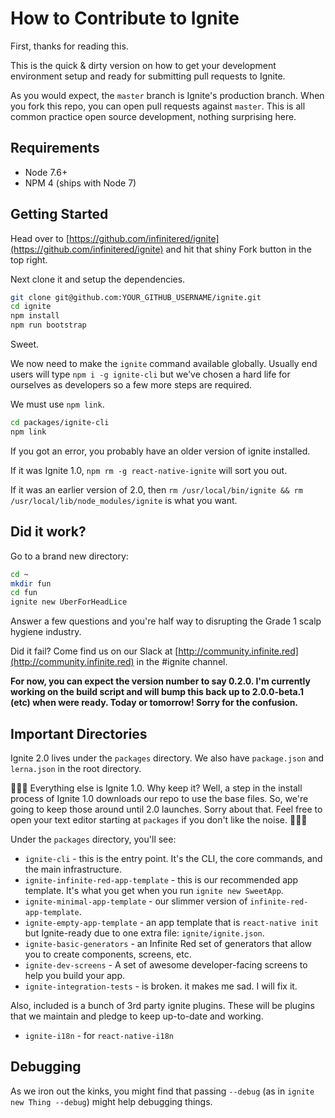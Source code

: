 # How to Contribute to Ignite

First, thanks for reading this.

This is the quick & dirty version on how to get your development environment setup and ready for submitting pull requests to Ignite.

As you would expect, the `master` branch is Ignite's production branch. When you fork this repo, you can open pull requests against `master`. This is all common practice open source development, nothing surprising here.

## Requirements

* Node 7.6+
* NPM 4 (ships with Node 7)

## Getting Started

Head over to [https://github.com/infinitered/ignite](https://github.com/infinitered/ignite) and hit that shiny Fork button in the top right.

Next clone it and setup the dependencies.

```sh
git clone git@github.com:YOUR_GITHUB_USERNAME/ignite.git
cd ignite
npm install
npm run bootstrap
```

Sweet.

We now need to make the `ignite` command available globally. Usually end users will type `npm i -g ignite-cli` but we've chosen a hard life for ourselves as developers so a few more steps are required.

We must use `npm link`.

```sh
cd packages/ignite-cli
npm link
```

If you got an error, you probably have an older version of ignite installed.

If it was Ignite 1.0, `npm rm -g react-native-ignite` will sort you out.

If it was an earlier version of 2.0, then `rm /usr/local/bin/ignite && rm /usr/local/lib/node_modules/ignite` is what you want.

## Did it work?

Go to a brand new directory:

```sh
cd ~
mkdir fun
cd fun
ignite new UberForHeadLice
```

Answer a few questions and you're half way to disrupting the Grade 1 scalp hygiene industry.

Did it fail?  Come find us on our Slack at [http://community.infinite.red](http://community.infinite.red) in the #ignite channel.

<strong>For now, you can expect the version number to say 0.2.0.  I'm currently working on the build script and will bump this back up to 2.0.0-beta.1 (etc) when were ready. Today or tomorrow!  Sorry for the confusion.</strong>


## Important Directories

Ignite 2.0 lives under the `packages` directory.  We also have `package.json` and `lerna.json` in the root directory.

:rotating_light::rotating_light::rotating_light: Everything else is Ignite 1.0.  Why keep it?  Well, a step in the install process of Ignite 1.0 downloads our repo to use the base files.  So, we're going to keep those around until 2.0 launches.  Sorry about that.  Feel free to open your text editor starting at `packages` if you don't like the noise. :rotating_light::rotating_light::rotating_light:

Under the `packages` directory, you'll see:

* `ignite-cli` - this is the entry point.  It's the CLI, the core commands, and the main infrastructure.
* `ignite-infinite-red-app-template` - this is our recommended app template. It's what you get when you run `ignite new SweetApp`.
* `ignite-minimal-app-template` - our slimmer version of `infinite-red-app-template`.
* `ignite-empty-app-template` - an app template that is `react-native init` but Ignite-ready due to one extra file: `ignite/ignite.json`.
* `ignite-basic-generators` - an Infinite Red set of generators that allow you to create components, screens, etc.
* `ignite-dev-screens` - A set of awesome developer-facing screens to help you build your app.
* `ignite-integration-tests` - is broken.  it makes me sad.  I will fix it.

Also, included is a bunch of 3rd party ignite plugins.  These will be plugins that we maintain and pledge to keep up-to-date and working.

* `ignite-i18n` - for `react-native-i18n`

## Debugging

As we iron out the kinks, you might find that passing `--debug` (as in `ignite new Thing --debug`) might help debugging things.
